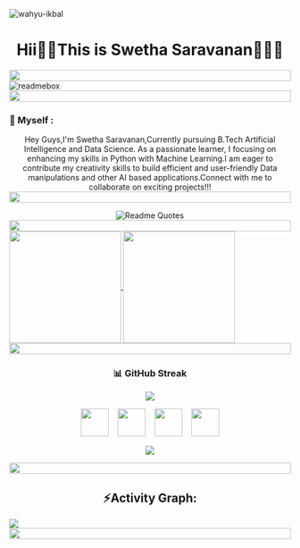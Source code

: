 <a align="left"><img src="https://komarev.com/ghpvc/?username=sswethasaravanan&label=Profile%20views&color=0e75b6&style=flat" alt="wahyu-ikbal" /></a> <h1 align="center">Hii👋🏼This is Swetha Saravanan👨🏻‍💻</h1>
<img src="https://i.imgur.com/dBaSKWF.gif" height="20" width="100%">
![readmebox](https://github.com/wahyudesu/wahyudesu/assets/96912274/301fe236-e965-4654-b32a-6351980d1628)
<img src="https://i.imgur.com/dBaSKWF.gif" height="20" width="100%">
<h3 align="left">💫 Myself :</h3>
<p align="center">Hey Guys,I'm Swetha Saravanan,Currently pursuing B.Tech Artificial Intelligence and Data Science. As a passionate learner, I focusing on enhancing my skills in Python with Machine Learning.I am eager to contribute my creativity skills to build efficient and user-friendly Data manipulations and other AI based applications.Connect with me to collaborate on exciting projects!!!  
<img src="https://i.imgur.com/dBaSKWF.gif" height="20" width="100%">
<div align="center">
  <img src="https://quotes-github-readme.vercel.app/api?type=horizontal&theme=dracula" alt="Readme Quotes"/>
</div> 
<img src="https://i.imgur.com/dBaSKWF.gif" height="20" width="100%">
<a href="https://github.com/sswethasaravanan/github-readme-stats">
  <img height=200 align="center" src="https://github-readme-stats.vercel.app/api?username=sswethasaravanan&card_width=320" />
</a>
<a href="https://github.com/sswethasaravanan/convoychat">
  <img height=200 align="center" src="https://github-readme-stats.vercel.app/api/top-langs?username=sswethasaravanan&layout=compact&langs_count=8&card_width=320" />
</a>
<img src="https://i.imgur.com/dBaSKWF.gif" height="20" width="100%">
<h3 align="center">📊 GitHub Streak</h3>
<p align = "center">
  <img src = "https://github-readme-streak-stats.herokuapp.com?user=sswethasaravanan&theme=tokyonight&hide_border=true&include_all_commits=true&line_height=27">
</p>

<p align="center">
  <a href="https://www.linkedin.com/in/swetha-s-8b49012b3/" target="_blank" rel="noopener noreferrer"><img src="https://img.icons8.com/fluency/2x/linkedin.png"  width="50" /></a>
  &nbsp;&nbsp;
  <a href="mailto:sswetha0205@gmail.com" target="_blank" rel="noopener noreferrer"><img src="https://img.icons8.com/fluency/2x/gmail-new.png"  width="50" /></a>
  &nbsp;&nbsp;
  <a href="https://www.instagram.com/faded__moon__" target="_blank" rel="noopener noreferrer"><img src="https://img.icons8.com/color/2x/instagram.png"  width="50" /></a>
  &nbsp;&nbsp;
  <a href="https://swethasaravanan.streamlit.app" target="_blank" rel="noopener noreferrer"><img src="https://img.icons8.com/nolan/2x/link.png"  width="50" /></a>
</p>
<p align="center">
  <img src="https://capsule-render.vercel.app/api?type=waving&color=gradient&height=65&section=footer"/>
</p>
<img src="https://i.imgur.com/dBaSKWF.gif" height="20" width="100%">
<h2 align="center">⚡Activity Graph:</h2>
<img align="center" src="https://github-readme-activity-graph.vercel.app/graph?username=sswethasaravanan&theme=synthwave-84"/>
<img src="https://i.imgur.com/dBaSKWF.gif" height="20" width="100%">
